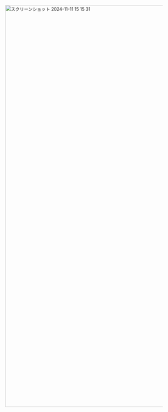 <img width="1286" alt="スクリーンショット 2024-11-11 15 15 31" src="https://github.com/user-attachments/assets/4f01ab43-196a-44a3-9eb8-a039d28e9750">
